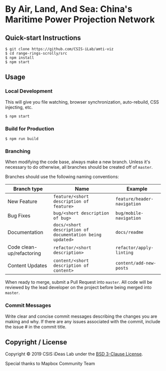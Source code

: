 # By Air, Land, And Sea: China's Maritime Power Projection Network

## Quick-start Instructions

```shell
$ git clone https://github.com/CSIS-iLab/amti-viz
$ cd range-rings-scrolly/src
$ npm install
$ npm start
```

## Usage

### Local Development

This will give you file watching, browser synchronization, auto-rebuild, CSS injecting, etc.

```shell
$ npm start
```

### Build for Production

```shell
$ npm run build
```

### Branching

When modifying the code base, always make a new branch. Unless it's necessary to do otherwise, all branches should be created off of `master`.

Branches should use the following naming conventions:

| Branch type               | Name                                                      | Example                     |
| ------------------------- | --------------------------------------------------------- | --------------------------- |
| New Feature               | `feature/<short description of feature>`                  | `feature/header-navigation` |
| Bug Fixes                 | `bug/<short description of bug>`                          | `bug/mobile-navigation`     |
| Documentation             | `docs/<short description of documentation being updated>` | `docs/readme`               |
| Code clean-up/refactoring | `refactor/<short description>`                            | `refactor/apply-linting`    |
| Content Updates           | `content/<short description of content>`                  | `content/add-new-posts`     |

When ready to merge, submit a Pull Request into `master`. All code will be reviewed by the lead developer on the project before being merged into `master`.

### Commit Messages

Write clear and concise commit messages describing the changes you are making and why. If there are any issues associated with the commit, include the issue # in the commit title.

## Copyright / License

Copyright © 2019 CSIS iDeas Lab under the [BSD 3-Clause License](https://github.com/teamdigitale/licenses/blob/master/BSD-3-Clause).

Special thanks to Mapbox Community Team